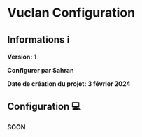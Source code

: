 # Vuclan Configuration


## Informations ℹ️ 
**Version: 1**

**Configurer par Sahran**

**Date de création du projet: 3 février 2024**

## Configuration 💻

**SOON**
